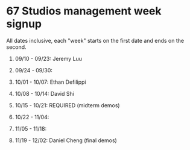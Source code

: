 # 67 Studios management week signup

All dates inclusive, each "week" starts on the first date and ends on the second.

01. 09/10 - 09/23: Jeremy Luu

02. 09/24 - 09/30: 

03. 10/01 - 10/07: Ethan Defilippi

04. 10/08 - 10/14: David Shi

05. 10/15 - 10/21: REQUIRED (midterm demos)

06. 10/22 - 11/04: 

07. 11/05 - 11/18: 

08. 11/19 - 12/02: Daniel Cheng (final demos)
